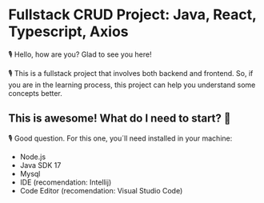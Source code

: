 # Fullstack CRUD Project: Java, React, Typescript, Axios

🎙️ Hello, how are you? Glad to see you here! 

🎙️ This is a fullstack project that involves both backend and frontend. So, if you are in the learning process, this project can help you understand some concepts better.

## This is awesome! What do I need to start? 💬

🎙️ Good question. For this one, you´ll need installed in your machine:

- Node.js
- Java SDK 17
- Mysql
- IDE (recomendation: Intellij)
- Code Editor (recomendation: Visual Studio Code)
